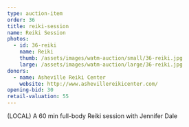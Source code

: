 ```yaml
---
type: auction-item
order: 36
title: reiki-session
name: Reiki Session
photos:
  - id: 36-reiki
    name: Reiki
    thumb: /assets/images/watm-auction/small/36-reiki.jpg
    large: /assets/images/watm-auction/large/36-reiki.jpg
donors:
  - name: Asheville Reiki Center
    website: http://www.ashevillereikicenter.com/
opening-bid: 30
retail-valuation: 55
---
```


(LOCAL) A 60 min full-body Reiki session with Jennifer Dale
